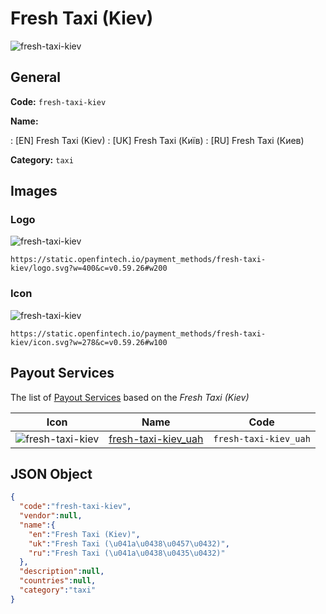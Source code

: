 
# Fresh Taxi (Kiev) 
![fresh-taxi-kiev](https://static.openfintech.io/payment_methods/fresh-taxi-kiev/logo.svg?w=400&c=v0.59.26#w200)  

## General 
**Code:** `fresh-taxi-kiev` 
 
**Name:** 
 
:	[EN] Fresh Taxi (Kiev) 
:	[UK] Fresh Taxi (Київ) 
:	[RU] Fresh Taxi (Киев) 
 
**Category:** `taxi` 
 

## Images 

### Logo 
![fresh-taxi-kiev](https://static.openfintech.io/payment_methods/fresh-taxi-kiev/logo.svg?w=400&c=v0.59.26#w200)  

```
https://static.openfintech.io/payment_methods/fresh-taxi-kiev/logo.svg?w=400&c=v0.59.26#w200
```  

### Icon 
![fresh-taxi-kiev](https://static.openfintech.io/payment_methods/fresh-taxi-kiev/icon.svg?w=278&c=v0.59.26#w100)  

```
https://static.openfintech.io/payment_methods/fresh-taxi-kiev/icon.svg?w=278&c=v0.59.26#w100
```  

## Payout Services 
 
The list of [Payout Services](/payout-services/) based on the _Fresh Taxi (Kiev)_ 

|Icon|Name|Code| 
|:---:|:---:|:---:| 
|![fresh-taxi-kiev](https://static.openfintech.io/payout_methods/fresh-taxi-kiev/icon.svg?w=278&c=v0.59.26#w40) |[fresh-taxi-kiev_uah](/payout-services/fresh-taxi-kiev_uah/)|`fresh-taxi-kiev_uah`| 
 

## JSON Object 

```json
{
  "code":"fresh-taxi-kiev",
  "vendor":null,
  "name":{
    "en":"Fresh Taxi (Kiev)",
    "uk":"Fresh Taxi (\u041a\u0438\u0457\u0432)",
    "ru":"Fresh Taxi (\u041a\u0438\u0435\u0432)"
  },
  "description":null,
  "countries":null,
  "category":"taxi"
}
```  
